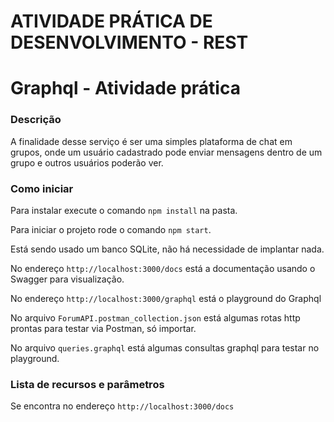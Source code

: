 # ATIVIDADE PRÁTICA DE DESENVOLVIMENTO - REST

# Graphql - Atividade prática

### Descrição

A finalidade desse serviço é ser uma simples plataforma de chat em grupos, onde um usuário cadastrado pode enviar mensagens dentro de um grupo e outros usuários poderão ver.

### Como iniciar

Para instalar execute o comando `npm install` na pasta.

Para iniciar o projeto rode o comando `npm start`.

Está sendo usado um banco SQLite, não há necessidade de implantar nada.

No endereço `http://localhost:3000/docs` está a documentação usando o Swagger para visualização.

No endereço `http://localhost:3000/graphql` está o playground do Graphql

No arquivo `ForumAPI.postman_collection.json` está algumas rotas http prontas para testar via Postman, só importar.

No arquivo `queries.graphql` está algumas consultas graphql para testar no playground.

### Lista de recursos e parâmetros

Se encontra no endereço `http://localhost:3000/docs`
